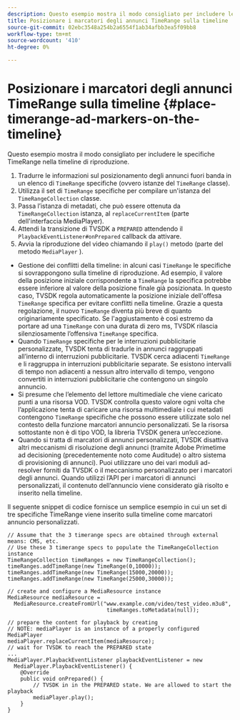 ```yaml
---
description: Questo esempio mostra il modo consigliato per includere le specifiche TimeRange nella timeline di riproduzione.
title: Posizionare i marcatori degli annunci TimeRange sulla timeline
source-git-commit: 02ebc3548a254b2a6554f1ab34afbb3ea5f09bb8
workflow-type: tm+mt
source-wordcount: '410'
ht-degree: 0%

---
```


# Posizionare i marcatori degli annunci TimeRange sulla timeline {#place-timerange-ad-markers-on-the-timeline}

Questo esempio mostra il modo consigliato per includere le specifiche TimeRange nella timeline di riproduzione.

1. Tradurre le informazioni sul posizionamento degli annunci fuori banda in un elenco di `TimeRange` specifiche (ovvero istanze del `TimeRange` classe).
1. Utilizza il set di `TimeRange` specifiche per compilare un&#39;istanza del `TimeRangeCollection` classe.
1. Passa l’istanza di metadati, che può essere ottenuta da `TimeRangeCollection` istanza, al `replaceCurrentItem` (parte dell&#39;interfaccia MediaPlayer).
1. Attendi la transizione di TVSDK a `PREPARED` attendendo il `PlaybackEventListener#onPrepared` callback da attivare.
1. Avvia la riproduzione del video chiamando il `play()` metodo (parte del metodo `MediaPlayer` ).

* Gestione dei conflitti della timeline: in alcuni casi `TimeRange` le specifiche si sovrappongono sulla timeline di riproduzione. Ad esempio, il valore della posizione iniziale corrispondente a `TimeRange` la specifica potrebbe essere inferiore al valore della posizione finale già posizionata. In questo caso, TVSDK regola automaticamente la posizione iniziale dell&#39;offesa `TimeRange` specifica per evitare conflitti nella timeline. Grazie a questa regolazione, il nuovo `TimeRange` diventa più breve di quanto originariamente specificato. Se l&#39;aggiustamento è così estremo da portare ad una `TimeRange` con una durata di zero ms, TVSDK rilascia silenziosamente l’offensiva `TimeRange` specifica.
* Quando `TimeRange` specifiche per le interruzioni pubblicitarie personalizzate, TVSDK tenta di tradurle in annunci raggruppati all’interno di interruzioni pubblicitarie. TVSDK cerca adiacenti `TimeRange` e li raggruppa in interruzioni pubblicitarie separate. Se esistono intervalli di tempo non adiacenti a nessun altro intervallo di tempo, vengono convertiti in interruzioni pubblicitarie che contengono un singolo annuncio.
* Si presume che l’elemento del lettore multimediale che viene caricato punti a una risorsa VOD. TVSDK controlla questo valore ogni volta che l’applicazione tenta di caricare una risorsa multimediale i cui metadati contengono `TimeRange` specifiche che possono essere utilizzate solo nel contesto della funzione marcatori annuncio personalizzati. Se la risorsa sottostante non è di tipo VOD, la libreria TVSDK genera un’eccezione.
* Quando si tratta di marcatori di annunci personalizzati, TVSDK disattiva altri meccanismi di risoluzione degli annunci (tramite Adobe Primetime ad decisioning (precedentemente noto come Auditude) o altro sistema di provisioning di annunci). Puoi utilizzare uno dei vari moduli ad-resolver forniti da TVSDK o il meccanismo personalizzato per i marcatori degli annunci. Quando utilizzi l’API per i marcatori di annunci personalizzati, il contenuto dell’annuncio viene considerato già risolto e inserito nella timeline.

Il seguente snippet di codice fornisce un semplice esempio in cui un set di tre specifiche TimeRange viene inserito sulla timeline come marcatori annuncio personalizzati.

```java>
// Assume that the 3 timerange specs are obtained through external means: CMS, etc. 
// Use these 3 timerange specs to populate the TimeRangeCollection instance 
TimeRangeCollection timeRanges = new TimeRangeCollection();  
timeRanges.addTimeRange(new TimeRange(0,10000)); 
timeRanges.addTimeRange(new TimeRange(15000,20000)); 
timeRanges.addTimeRange(new TimeRange(25000,30000)); 
 
// create and configure a MediaResource instance 
MediaResource mediaResource =  
  MediaResource.createFromUrl("www.example.com/video/test_video.m3u8",  
                               timeRanges.toMetadata(null)); 
 
// prepare the content for playback by creating 
// NOTE: mediaPlayer is an instance of a properly configured MediaPlayer  
mediaPlayer.replaceCurrentItem(mediaResource); 
// wait for TVSDK to reach the PREPARED state 
... 
MediaPlayer.PlaybackEventListener playbackEventListener = new 
  MediaPlayer.PlaybackEventListener() { 
    @Override 
    public void onPrepared() { 
        // TVSDK in in the PREPARED state. We are allowed to start the playback  
        mediaPlayer.play(); 
    } 
} 
```
